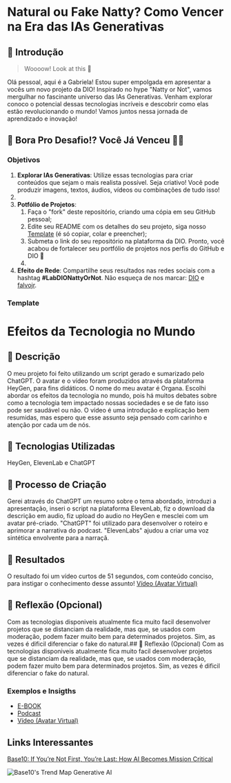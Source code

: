 # Natural ou Fake Natty? Como Vencer na Era das IAs Generativas

## 🚀 Introdução

> Woooow! Look at this 👀

Olá pessoal, aqui é a Gabriela! Estou super empolgada em apresentar a vocês um novo projeto da DIO! Inspirado no hype "Natty or Not", vamos mergulhar no fascinante universo das IAs Generativas. Venham explorar conoco o potencial dessas tecnologias incríveis e descobrir como elas estão revolucionando o mundo! Vamos juntos nessa jornada de aprendizado e inovação!


## 🎯 Bora Pro Desafio!? Você Já Venceu 💪🤓

### Objetivos

1. **Explorar IAs Generativas**: Utilize essas tecnologias para criar conteúdos que sejam o mais realista possível. Seja criativo! Você pode produzir imagens, textos, áudios, vídeos ou combinações de tudo isso!
2. 
1. **Potfólio de Projetos**:
    1. Faça o "fork" deste repositório, criando uma cópia em seu GitHub pessoal;
    2. Edite seu README com os detalhes do seu projeto, siga nosso [Template](#template) (é só copiar, colar e preencher);
    3. Submeta o link do seu repositório na plataforma da DIO. Pronto, você acabou de fortalecer seu portfólio de projetos nos perfis do GitHub e DIO 🚀
    4. 
1. **Efeito de Rede**: Compartilhe seus resultados nas redes sociais com a hashtag **#LabDIONattyOrNot**. Não esqueça de nos marcar: [DIO](https://www.linkedin.com/school/dio-makethechange) e [falvojr](https://www.linkedin.com/in/falvojr).

### Template

# Efeitos da Tecnologia no Mundo

## 📒 Descrição
O meu projeto foi feito utilizando um script gerado e sumarizado pelo ChatGPT. O avatar e o vídeo foram produzidos através da plataforma HeyGen, para fins didáticos. O nome do meu avatar é Organa. Escolhi abordar os efeitos da tecnologia no mundo, pois há muitos debates sobre como a tecnologia tem impactado nossas sociedades e se de fato isso pode ser saudável ou não. O vídeo é uma introdução e explicação bem resumidas, mas espero que esse assunto seja pensado com carinho e atenção por cada um de nós.

## 🤖 Tecnologias Utilizadas
HeyGen, ElevenLab e ChatGPT

## 🧐 Processo de Criação
Gerei através do ChatGPT um resumo sobre o tema abordado, introduzi a apresentação, inseri o script na plataforma ElevenLab, fiz o download da descrição em audio, fiz upload do audio no HeyGen e mesclei com um avatar pré-criado.
"ChatGPT" foi utilizado para desenvolver o roteiro e aprimorar a narrativa do podcast. "ElevenLabs" ajudou a criar uma voz sintética envolvente para a narraçã.

## 🚀 Resultados
O resultado foi um vídeo curtos de 51 segundos, com conteúdo conciso, para instigar o conhecimento desse assunto!
[Vídeo (Avatar Virtual)]([/exemplos/VIDEO.md](https://www.linkedin.com/feed/update/urn:li:activity:7216872537392111616/))

## 💭 Reflexão (Opcional)
Com as tecnologias disponiveis atualmente fica muito facil desenvolver projetos que se distanciam da realidade, mas que, se usados com moderação, podem fazer muito bem para determinados projetos. Sim, as vezes é dificil diferenciar o fake do natural.## 💭 Reflexão (Opcional)
Com as tecnologias disponiveis atualmente fica muito facil desenvolver projetos que se distanciam da realidade, mas que, se usados com moderação, podem fazer muito bem para determinados projetos. Sim, as vezes é dificil diferenciar o fake do natural.

### Exemplos e Insigths

- [E-BOOK](/exemplos/E-BOOK.md)
- [Podcast](/exemplos/PODCAST.md)
- [Vídeo (Avatar Virtual)](/exemplos/VIDEO.md)

## Links Interessantes

[Base10: If You’re Not First, You’re Last: How AI Becomes Mission Critical](https://base10.vc/post/generative-ai-mission-critical/)

![Base10's Trend Map Generative AI](https://github.com/digitalinnovationone/lab-natty-or-not/assets/730492/f4df26e8-f8f7-4419-8252-c69d73ea930c)
